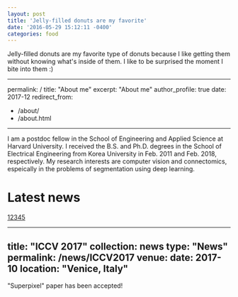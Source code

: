 ```yaml
---
layout: post
title: 'Jelly-filled donuts are my favorite'
date: '2016-05-29 15:12:11 -0400'
categories: food
---
```


Jelly-filled donuts are my favorite type of donuts because I like getting them without knowing what's inside of them. I like to be surprised the moment I bite into them :)


---
permalink: /
title: "About me"
excerpt: "About me"
author_profile: true
date: 2017-12
redirect_from: 
  - /about/
  - /about.html
---

I am a postdoc fellow in the School of Engineering and Applied Science at Harvard University. I received the B.S. and Ph.D. degrees in the School of Electrical Engineering from Korea University in Feb. 2011 and Feb. 2018, respectively. My research interests are computer vision and connectomics, espeically in the problems of segmentation using deep learning.

Latest news
======

[12345](/talks/)


---
title: "ICCV 2017"
collection: news
type: "News"
permalink: /news/ICCV2017
venue: 
date: 2017-10
location: "Venice, Italy"
---

"Superpixel" paper has been accepted!
